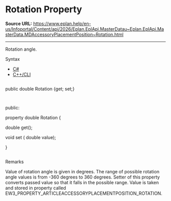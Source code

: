 # Rotation Property

**Source URL:** https://www.eplan.help/en-us/Infoportal/Content/api/2026/Eplan.EplApi.MasterDatau~Eplan.EplApi.MasterData.MDAccessoryPlacementPosition~Rotation.html

---

Rotation angle.

Syntax

- [C#](#i-syntax-CS)
- [C++/CLI](#i-syntax-CPP2005)

```
```
public double Rotation {get; set;}
```
```

```
```
public:

property double Rotation {

   double get();

   void set (    double value);

}
```
```

Remarks

Value of rotation angle is given in degrees. The range of possible rotation angle values is from -360 degrees to 360 degrees. Setter of this property converts passed value so that it falls in the possible range. Value is taken and stored in property called EW3\_PROPERTY\_ARTICLEACCESSORYPLACEMENTPOSITION\_ROTATION.
